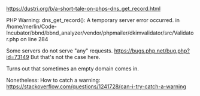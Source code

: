 https://dustri.org/b/a-short-tale-on-phps-dns_get_record.html

PHP Warning:  dns_get_record(): A temporary server error occurred. in /home/merlin/Code-Incubator/bbnd/bbnd_analyzer/vendor/phpmailer/dkimvalidator/src/Validator.php on line 284

Some servers do not serve "any" requests. 
https://bugs.php.net/bug.php?id=73149
But that's not the case here.

Turns out that sometimes an empty domain comes in.

Nonetheless: How to catch a warning:
https://stackoverflow.com/questions/1241728/can-i-try-catch-a-warning
